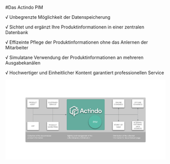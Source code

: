 #Das Actindo PIM

√ Unbegrenzte Möglichkeit der Datenspeicherung

√ Sichtet und ergänzt Ihre Produktinformationen in einer zentralen Datenbank

√ Effizeinte Pflege der Produktinformationen ohne das Anlernen der Mitarbeiter

√ Simulatane Verwendung der Produktinformationen an mehreren Ausgabekanälen

√ Hochwertiger und Einheitlicher Kontent garantiert professionellen Service

![Wie2](/assets/Wie2.png)
